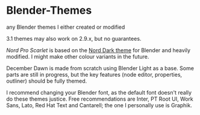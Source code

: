 # Blender-Themes
any Blender themes I either created or modified

3.1 themes may also work on 2.9.x, but no guarantees.

_Nord Pro Scarlet_ is based on the [Nord Dark theme](https://github.com/TehMerow/Blender_Nord_Dark_Theme) for Blender and heavily modified. I might make other colour variants in the future.

December Dawn is made from scratch using Blender Light as a base. Some parts are still in progress, but the key features (node editor, properties, outliner) should be fully themed.

I recommend changing your Blender font, as the default font doesn't really do these themes justice. Free recommendations are Inter, PT Root UI, Work Sans, Lato, Red Hat Text and Cantarell; the one I personally use is Graphik.
